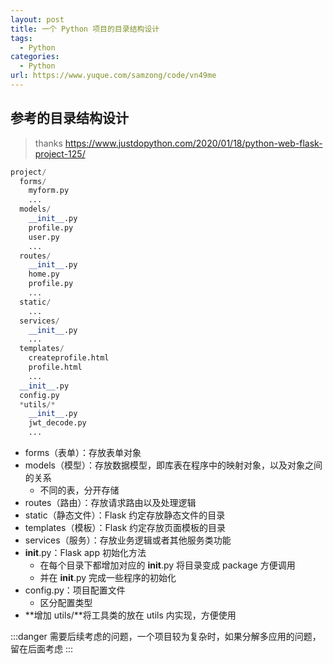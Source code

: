 ```yaml
---
layout: post
title: 一个 Python 项目的目录结构设计
tags:
  - Python
categories:
  - Python
url: https://www.yuque.com/samzong/code/vn49me
---
```



## 参考的目录结构设计

> thanks <https://www.justdopython.com/2020/01/18/python-web-flask-project-125/>

```python
project/
  forms/
    myform.py
    ...
  models/
    __init__.py
    profile.py
    user.py
    ...
  routes/
    __init__.py
    home.py
    profile.py
    ...
  static/
    ...
  services/
    __init__.py
    ...
  templates/
    createprofile.html
    profile.html
    ...
  __init__.py
  config.py
  *utils/*
    __init__.py
    jwt_decode.py
    ...

```

- forms（表单）：存放表单对象
- models（模型）：存放数据模型，即库表在程序中的映射对象，以及对象之间的关系
  - 不同的表，分开存储
- routes（路由）：存放请求路由以及处理逻辑
- static（静态文件）：Flask 约定存放静态文件的目录
- templates（模板）：Flask 约定存放页面模板的目录
- services（服务）：存放业务逻辑或者其他服务类功能
- **init**.py：Flask app 初始化方法
  - 在每个目录下都增加对应的 **init**.py 将目录变成 package 方便调用
  - 并在 **init**.py 完成一些程序的初始化
- config.py：项目配置文件
  - 区分配置类型
- **增加 utils/**将工具类的放在 utils 内实现，方便使用

:::danger
需要后续考虑的问题，一个项目较为复杂时，如果分解多应用的问题，留在后面考虑
:::
